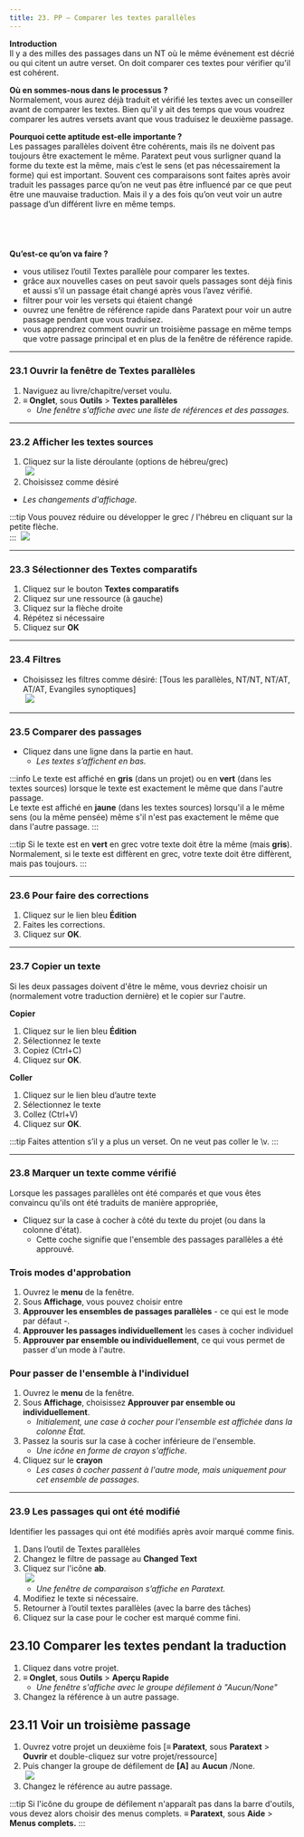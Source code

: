 ```yaml
---
title: 23. PP – Comparer les textes parallèles
---
```

**Introduction**  
Il y a des milles des passages dans un NT où le même événement est décrié ou qui citent un autre verset. On doit comparer ces textes pour vérifier qu’il est cohérent.

**Où en sommes-nous dans le processus ?**  
Normalement, vous aurez déjà traduit et vérifié les textes avec un conseiller avant de comparer les textes. Bien qu'il y ait des temps que vous voudrez comparer les autres versets avant que vous traduisez le deuxième passage.

**​Pourquoi cette aptitude est-elle importante ?**  
Les passages parallèles doivent être cohérents, mais ils ne doivent pas toujours être exactement le même. Paratext peut vous surligner quand la forme du texte est la même, mais c’est le sens (et pas nécessairement la forme) qui est important. Souvent ces comparaisons sont faites après avoir traduit les passages parce qu’on ne veut pas être influencé par ce que peut être une mauvaise traduction. Mais il y a des fois qu’on veut voir un autre passage d’un différent livre en même temps.


 
-----

**​Qu’est-ce qu’on va faire ?**  
-  vous utilisez l’outil Textes parallèle pour comparer les textes.
-  grâce aux nouvelles cases on peut savoir quels passages sont déjà finis et aussi s’il un passage était changé après vous l’avez vérifié.
-  filtrer pour voir les versets qui étaient changé
-  ouvrez une fenêtre de référence rapide dans Paratext pour voir un autre passage pendant que vous traduisez.
-  vous apprendrez comment ouvrir un troisième passage en même temps que votre passage principal et en plus de la fenêtre de référence rapide.


----
### 23.1 Ouvrir la fenêtre de Textes parallèles

1.  Naviguez au livre/chapitre/verset voulu.
1.  **≡ Onglet**, sous **Outils** \> **Textes parallèles**  
     -  *Une fenêtre s'affiche avec une liste de références et des passages.*

----
### 23.2 Afficher les textes sources

1.  Cliquez sur la liste déroulante (options de hébreu/grec)  
    ![](../media/504f2c586a5f600b2d49456ab9edd114.png)
1.  Choisissez comme désiré  
   -  *Les changements d'affichage.*

:::tip
Vous pouvez réduire ou développer le grec / l'hébreu en cliquant sur la petite flèche.  
:::
   ![](../media/parallel-passage-greek-collapse.png)


----
### 23.3 Sélectionner des Textes comparatifs

1.  Cliquez sur le bouton **Textes comparatifs**
1.  Cliquez sur une ressource (à gauche)
1.  Cliquez sur la flèche droite
1.  Répétez si nécessaire
1.  Cliquez sur **OK**

----
### 23.4 Filtres

-  Choisissez les filtres comme désiré: [Tous les parallèles, NT/NT, NT/AT, AT/AT, Evangiles synoptiques]  
    ![](../media/ca8547e13eaa5c826b46c1f9e1d8e52e.png)

----
### 23.5 Comparer des passages

-  Cliquez dans une ligne dans la partie en haut.  
   -  *Les textes s’affichent en bas.*

:::info
Le texte est affiché en **gris** (dans un projet) ou en **vert** (dans les textes sources) lorsque le texte est exactement le même que dans l'autre passage.  
Le texte est affiché en **jaune** (dans les textes sources) lorsqu'il a le même sens (ou la même pensée) même s'il n'est pas exactement le même que dans l'autre passage.
:::


:::tip
Si le texte est en **vert** en grec votre texte doit être la même (mais **gris**).
Normalement, si le texte est diffèrent en grec, votre texte doit être diffèrent, mais pas toujours.
:::

----
### 23.6 Pour faire des corrections

1.  Cliquez sur le lien bleu **Édition**
1.  Faites les corrections.
1.  Cliquez sur **OK**.

----
### 23.7 Copier un texte

Si les deux passages doivent d'être le même, vous devriez choisir un (normalement votre traduction dernière) et le copier sur l'autre.

**Copier**
1.  Cliquez sur le lien bleu **Édition** 
1.  Sélectionnez le texte
1.  Copiez (Ctrl+C)
1.  Cliquez sur **OK**.

**Coller**
1.  Cliquez sur le lien bleu d’autre texte
1.  Sélectionnez le texte
1.  Collez (Ctrl+V)
1.  Cliquez sur **OK**.

:::tip
Faites attention s’il y a plus un verset. On ne veut pas coller le \\v.
:::

----
### 23.8 Marquer un texte comme vérifié

Lorsque les passages parallèles ont été comparés et que vous êtes convaincu qu'ils ont été traduits de manière appropriée,

-  Cliquez sur la case à cocher à côté du texte du projet (ou dans la colonne d'état).
     - Cette coche signifie que l'ensemble des passages parallèles a été approuvé.

### Trois modes d'approbation

1.  Ouvrez le **menu** de la fenêtre.
1.  Sous **Affichage**, vous pouvez choisir entre
1.  **Approuver les ensembles de passages parallèles** - ce qui est le mode par défaut -.
1.  **Approuver les passages individuellement** les cases à cocher individuel
1.  **Approuver par ensemble ou individuellement**, ce qui vous permet de passer d'un mode à l'autre.

### Pour passer de l'ensemble à l'individuel

1.  Ouvrez le **menu** de la fenêtre.
1.  Sous **Affichage**, choisissez **Approuver par ensemble ou individuellement**.  
     -  *Initialement, une case à cocher pour l'ensemble est affichée dans la colonne État.*
1.  Passez la souris sur la case à cocher inférieure de l'ensemble.
     -  *Une icône en forme de crayon s'affiche*.
1.  Cliquez sur le **crayon**
     -  *Les cases à cocher passent à l'autre mode, mais uniquement pour cet ensemble de passages*.



----
### 23.9 Les passages qui ont été modifié

Identifier les passages qui ont été modifiés après avoir marqué comme finis.

1.  Dans l’outil de Textes parallèles
1.  Changez le filtre de passage au **Changed Text**
1.  Cliquez sur l'icône **ab**.  
    ![](../media/7b561a763ccc098910a7941d503a86aa.png)  
     -  *Une fenêtre de comparaison s’affiche en Paratext.*
1.  Modifiez le texte si nécessaire.
1.  Retourner à l’outil textes parallèles (avec la barre des tâches)
1.  Cliquez sur la case pour le cocher est marqué comme fini.


## 23.10 Comparer les textes pendant la traduction

1.  Cliquez dans votre projet.
1.  **≡ Onglet**, sous **Outils** \> **Aperçu Rapide**
     -  *Une fenêtre s'affiche avec le groupe défilement à "Aucun/None"*
1.  Changez la référence à un autre passage.


## 23.11 Voir un troisième passage

1.  Ouvrez votre projet un deuxième fois [**≡ Paratext**, sous **Paratext** \> **Ouvrir** et double-cliquez sur votre projet/ressource]
1.  Puis changer la groupe de défilement de **[A]** au **Aucun** /None.  
    ![](../media/da972f21711957b32071c8a2a50ebe9a.png)  
1.  Changez le référence au autre passage.

:::tip
Si l'icône du groupe de défilement n'apparaît pas dans la barre d'outils, vous devez alors choisir des menus complets. **≡ Paratext**, sous **Aide** \> **Menus complets.**
:::